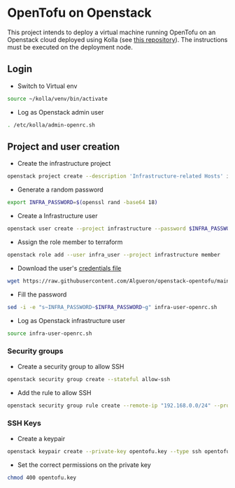 # OpenTofu on Openstack
This project intends to deploy a virtual machine running OpenTofu on an Openstack cloud deployed using Kolla (see [this repository](https://github.com/Algueron/openstack-home)).
The instructions must be executed on the deployment node.

## Login

- Switch to Virtual env
````bash
source ~/kolla/venv/bin/activate
````

- Log as Openstack admin user
````bash
. /etc/kolla/admin-openrc.sh
````

## Project and user creation

- Create the infrastructure project
````bash
openstack project create --description 'Infrastructure-related Hosts' infrastructure --domain default
````

- Generate a random password
````bash
export INFRA_PASSWORD=$(openssl rand -base64 18)
````

- Create a Infrastructure user
````bash
openstack user create --project infrastructure --password $INFRA_PASSWORD infra_user
````

- Assign the role member to terraform
````bash
openstack role add --user infra_user --project infrastructure member
````

- Download the user's [credentials file](infra-user-openrc.sh)
````bash
wget https://raw.githubusercontent.com/Algueron/openstack-opentofu/main/infra-user-openrc.sh
````

- Fill the password
````bash
sed -i -e "s~INFRA_PASSWORD~$INFRA_PASSWORD~g" infra-user-openrc.sh
````

- Log as Openstack infrastructure user
````bash
source infra-user-openrc.sh
````

### Security groups

- Create a security group to allow SSH
````bash
openstack security group create --stateful allow-ssh
````

- Add the rule to allow SSH
````bash
openstack security group rule create --remote-ip "192.168.0.0/24" --protocol tcp --dst-port 22 --ingress allow-ssh
````

### SSH Keys

- Create a keypair
````bash
openstack keypair create --private-key opentofu.key --type ssh opentofu-key
````
- Set the correct permissions on the private key
````bash
chmod 400 opentofu.key
````
